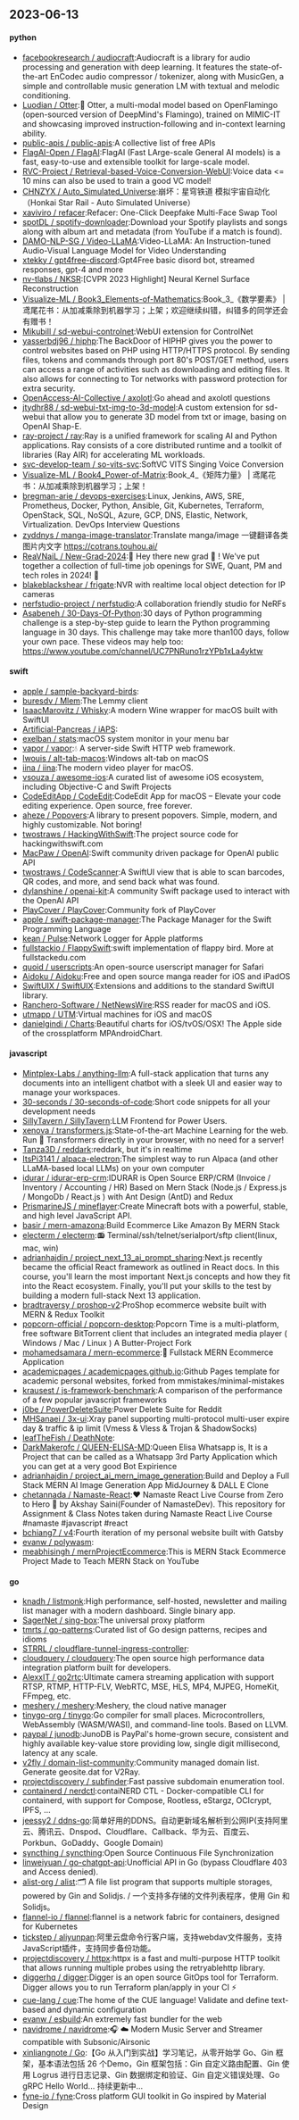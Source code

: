 ## 2023-06-13

#### python
* [facebookresearch / audiocraft](https://github.com/facebookresearch/audiocraft):Audiocraft is a library for audio processing and generation with deep learning. It features the state-of-the-art EnCodec audio compressor / tokenizer, along with MusicGen, a simple and controllable music generation LM with textual and melodic conditioning.
* [Luodian / Otter](https://github.com/Luodian/Otter):🦦
Otter, a multi-modal model based on OpenFlamingo (open-sourced version of DeepMind's Flamingo), trained on MIMIC-IT and showcasing improved instruction-following and in-context learning ability.
* [public-apis / public-apis](https://github.com/public-apis/public-apis):A collective list of free APIs
* [FlagAI-Open / FlagAI](https://github.com/FlagAI-Open/FlagAI):FlagAI (Fast LArge-scale General AI models) is a fast, easy-to-use and extensible toolkit for large-scale model.
* [RVC-Project / Retrieval-based-Voice-Conversion-WebUI](https://github.com/RVC-Project/Retrieval-based-Voice-Conversion-WebUI):Voice data <= 10 mins can also be used to train a good VC model!
* [CHNZYX / Auto_Simulated_Universe](https://github.com/CHNZYX/Auto_Simulated_Universe):崩坏：星穹铁道 模拟宇宙自动化 （Honkai Star Rail - Auto Simulated Universe）
* [xaviviro / refacer](https://github.com/xaviviro/refacer):Refacer: One-Click Deepfake Multi-Face Swap Tool
* [spotDL / spotify-downloader](https://github.com/spotDL/spotify-downloader):Download your Spotify playlists and songs along with album art and metadata (from YouTube if a match is found).
* [DAMO-NLP-SG / Video-LLaMA](https://github.com/DAMO-NLP-SG/Video-LLaMA):Video-LLaMA: An Instruction-tuned Audio-Visual Language Model for Video Understanding
* [xtekky / gpt4free-discord](https://github.com/xtekky/gpt4free-discord):Gpt4Free basic disord bot, streamed responses, gpt-4 and more
* [nv-tlabs / NKSR](https://github.com/nv-tlabs/NKSR):[CVPR 2023 Highlight] Neural Kernel Surface Reconstruction
* [Visualize-ML / Book3_Elements-of-Mathematics](https://github.com/Visualize-ML/Book3_Elements-of-Mathematics):Book_3_《数学要素》 | 鸢尾花书：从加减乘除到机器学习；上架；欢迎继续纠错，纠错多的同学还会有赠书！
* [Mikubill / sd-webui-controlnet](https://github.com/Mikubill/sd-webui-controlnet):WebUI extension for ControlNet
* [yasserbdj96 / hiphp](https://github.com/yasserbdj96/hiphp):The BackDoor of HIPHP gives you the power to control websites based on PHP using HTTP/HTTPS protocol. By sending files, tokens and commands through port 80's POST/GET method, users can access a range of activities such as downloading and editing files. It also allows for connecting to Tor networks with password protection for extra security.
* [OpenAccess-AI-Collective / axolotl](https://github.com/OpenAccess-AI-Collective/axolotl):Go ahead and axolotl questions
* [jtydhr88 / sd-webui-txt-img-to-3d-model](https://github.com/jtydhr88/sd-webui-txt-img-to-3d-model):A custom extension for sd-webui that allow you to generate 3D model from txt or image, basing on OpenAI Shap-E.
* [ray-project / ray](https://github.com/ray-project/ray):Ray is a unified framework for scaling AI and Python applications. Ray consists of a core distributed runtime and a toolkit of libraries (Ray AIR) for accelerating ML workloads.
* [svc-develop-team / so-vits-svc](https://github.com/svc-develop-team/so-vits-svc):SoftVC VITS Singing Voice Conversion
* [Visualize-ML / Book4_Power-of-Matrix](https://github.com/Visualize-ML/Book4_Power-of-Matrix):Book_4_《矩阵力量》 | 鸢尾花书：从加减乘除到机器学习；上架！
* [bregman-arie / devops-exercises](https://github.com/bregman-arie/devops-exercises):Linux, Jenkins, AWS, SRE, Prometheus, Docker, Python, Ansible, Git, Kubernetes, Terraform, OpenStack, SQL, NoSQL, Azure, GCP, DNS, Elastic, Network, Virtualization. DevOps Interview Questions
* [zyddnys / manga-image-translator](https://github.com/zyddnys/manga-image-translator):Translate manga/image 一键翻译各类图片内文字 https://cotrans.touhou.ai/
* [ReaVNaiL / New-Grad-2024](https://github.com/ReaVNaiL/New-Grad-2024):👋
Hey there new grad
🎉
! We've put together a collection of full-time job openings for SWE, Quant, PM and tech roles in 2024!
🚀
* [blakeblackshear / frigate](https://github.com/blakeblackshear/frigate):NVR with realtime local object detection for IP cameras
* [nerfstudio-project / nerfstudio](https://github.com/nerfstudio-project/nerfstudio):A collaboration friendly studio for NeRFs
* [Asabeneh / 30-Days-Of-Python](https://github.com/Asabeneh/30-Days-Of-Python):30 days of Python programming challenge is a step-by-step guide to learn the Python programming language in 30 days. This challenge may take more than100 days, follow your own pace. These videos may help too: https://www.youtube.com/channel/UC7PNRuno1rzYPb1xLa4yktw

#### swift
* [apple / sample-backyard-birds](https://github.com/apple/sample-backyard-birds):
* [buresdv / Mlem](https://github.com/buresdv/Mlem):The Lemmy client
* [IsaacMarovitz / Whisky](https://github.com/IsaacMarovitz/Whisky):A modern Wine wrapper for macOS built with SwiftUI
* [Artificial-Pancreas / iAPS](https://github.com/Artificial-Pancreas/iAPS):
* [exelban / stats](https://github.com/exelban/stats):macOS system monitor in your menu bar
* [vapor / vapor](https://github.com/vapor/vapor):💧
A server-side Swift HTTP web framework.
* [lwouis / alt-tab-macos](https://github.com/lwouis/alt-tab-macos):Windows alt-tab on macOS
* [iina / iina](https://github.com/iina/iina):The modern video player for macOS.
* [vsouza / awesome-ios](https://github.com/vsouza/awesome-ios):A curated list of awesome iOS ecosystem, including Objective-C and Swift Projects
* [CodeEditApp / CodeEdit](https://github.com/CodeEditApp/CodeEdit):CodeEdit App for macOS – Elevate your code editing experience. Open source, free forever.
* [aheze / Popovers](https://github.com/aheze/Popovers):A library to present popovers. Simple, modern, and highly customizable. Not boring!
* [twostraws / HackingWithSwift](https://github.com/twostraws/HackingWithSwift):The project source code for hackingwithswift.com
* [MacPaw / OpenAI](https://github.com/MacPaw/OpenAI):Swift community driven package for OpenAI public API
* [twostraws / CodeScanner](https://github.com/twostraws/CodeScanner):A SwiftUI view that is able to scan barcodes, QR codes, and more, and send back what was found.
* [dylanshine / openai-kit](https://github.com/dylanshine/openai-kit):A community Swift package used to interact with the OpenAI API
* [PlayCover / PlayCover](https://github.com/PlayCover/PlayCover):Community fork of PlayCover
* [apple / swift-package-manager](https://github.com/apple/swift-package-manager):The Package Manager for the Swift Programming Language
* [kean / Pulse](https://github.com/kean/Pulse):Network Logger for Apple platforms
* [fullstackio / FlappySwift](https://github.com/fullstackio/FlappySwift):swift implementation of flappy bird. More at fullstackedu.com
* [quoid / userscripts](https://github.com/quoid/userscripts):An open-source userscript manager for Safari
* [Aidoku / Aidoku](https://github.com/Aidoku/Aidoku):Free and open source manga reader for iOS and iPadOS
* [SwiftUIX / SwiftUIX](https://github.com/SwiftUIX/SwiftUIX):Extensions and additions to the standard SwiftUI library.
* [Ranchero-Software / NetNewsWire](https://github.com/Ranchero-Software/NetNewsWire):RSS reader for macOS and iOS.
* [utmapp / UTM](https://github.com/utmapp/UTM):Virtual machines for iOS and macOS
* [danielgindi / Charts](https://github.com/danielgindi/Charts):Beautiful charts for iOS/tvOS/OSX! The Apple side of the crossplatform MPAndroidChart.

#### javascript
* [Mintplex-Labs / anything-llm](https://github.com/Mintplex-Labs/anything-llm):A full-stack application that turns any documents into an intelligent chatbot with a sleek UI and easier way to manage your workspaces.
* [30-seconds / 30-seconds-of-code](https://github.com/30-seconds/30-seconds-of-code):Short code snippets for all your development needs
* [SillyTavern / SillyTavern](https://github.com/SillyTavern/SillyTavern):LLM Frontend for Power Users.
* [xenova / transformers.js](https://github.com/xenova/transformers.js):State-of-the-art Machine Learning for the web. Run
🤗
Transformers directly in your browser, with no need for a server!
* [Tanza3D / reddark](https://github.com/Tanza3D/reddark):reddark, but it's in realtime
* [ItsPi3141 / alpaca-electron](https://github.com/ItsPi3141/alpaca-electron):The simplest way to run Alpaca (and other LLaMA-based local LLMs) on your own computer
* [idurar / idurar-erp-crm](https://github.com/idurar/idurar-erp-crm):IDURAR is Open Source ERP/CRM (Invoice / Inventory / Accounting / HR) Based on Mern Stack (Node.js / Express.js / MongoDb / React.js ) with Ant Design (AntD) and Redux
* [PrismarineJS / mineflayer](https://github.com/PrismarineJS/mineflayer):Create Minecraft bots with a powerful, stable, and high level JavaScript API.
* [basir / mern-amazona](https://github.com/basir/mern-amazona):Build Ecommerce Like Amazon By MERN Stack
* [electerm / electerm](https://github.com/electerm/electerm):📻
Terminal/ssh/telnet/serialport/sftp client(linux, mac, win)
* [adrianhajdin / project_next_13_ai_prompt_sharing](https://github.com/adrianhajdin/project_next_13_ai_prompt_sharing):Next.js recently became the official React framework as outlined in React docs. In this course, you'll learn the most important Next.js concepts and how they fit into the React ecosystem. Finally, you'll put your skills to the test by building a modern full-stack Next 13 application.
* [bradtraversy / proshop-v2](https://github.com/bradtraversy/proshop-v2):ProShop ecommerce website built with MERN & Redux Toolkit
* [popcorn-official / popcorn-desktop](https://github.com/popcorn-official/popcorn-desktop):Popcorn Time is a multi-platform, free software BitTorrent client that includes an integrated media player ( Windows / Mac / Linux ) A Butter-Project Fork
* [mohamedsamara / mern-ecommerce](https://github.com/mohamedsamara/mern-ecommerce):🎈
Fullstack MERN Ecommerce Application
* [academicpages / academicpages.github.io](https://github.com/academicpages/academicpages.github.io):Github Pages template for academic personal websites, forked from mmistakes/minimal-mistakes
* [krausest / js-framework-benchmark](https://github.com/krausest/js-framework-benchmark):A comparison of the performance of a few popular javascript frameworks
* [j0be / PowerDeleteSuite](https://github.com/j0be/PowerDeleteSuite):Power Delete Suite for Reddit
* [MHSanaei / 3x-ui](https://github.com/MHSanaei/3x-ui):Xray panel supporting multi-protocol multi-user expire day & traffic & ip limit (Vmess & Vless & Trojan & ShadowSocks)
* [leafTheFish / DeathNote](https://github.com/leafTheFish/DeathNote):
* [DarkMakerofc / QUEEN-ELISA-MD](https://github.com/DarkMakerofc/QUEEN-ELISA-MD):Queen Elisa Whatsapp is, It is a Project that can be called as a Whatsapp 3rd Party Application which you can get at a very good Bot Expirience
* [adrianhajdin / project_ai_mern_image_generation](https://github.com/adrianhajdin/project_ai_mern_image_generation):Build and Deploy a Full Stack MERN AI Image Generation App MidJourney & DALL E Clone
* [chetannada / Namaste-React](https://github.com/chetannada/Namaste-React):❤
Namaste React Live Course from Zero to Hero
🚀
by Akshay Saini(Founder of NamasteDev). This repository for Assignment & Class Notes taken during Namaste React Live Course #namaste #javascript #react
* [bchiang7 / v4](https://github.com/bchiang7/v4):Fourth iteration of my personal website built with Gatsby
* [evanw / polywasm](https://github.com/evanw/polywasm):
* [meabhisingh / mernProjectEcommerce](https://github.com/meabhisingh/mernProjectEcommerce):This is MERN Stack Ecommerce Project Made to Teach MERN Stack on YouTube

#### go
* [knadh / listmonk](https://github.com/knadh/listmonk):High performance, self-hosted, newsletter and mailing list manager with a modern dashboard. Single binary app.
* [SagerNet / sing-box](https://github.com/SagerNet/sing-box):The universal proxy platform
* [tmrts / go-patterns](https://github.com/tmrts/go-patterns):Curated list of Go design patterns, recipes and idioms
* [STRRL / cloudflare-tunnel-ingress-controller](https://github.com/STRRL/cloudflare-tunnel-ingress-controller):
* [cloudquery / cloudquery](https://github.com/cloudquery/cloudquery):The open source high performance data integration platform built for developers.
* [AlexxIT / go2rtc](https://github.com/AlexxIT/go2rtc):Ultimate camera streaming application with support RTSP, RTMP, HTTP-FLV, WebRTC, MSE, HLS, MP4, MJPEG, HomeKit, FFmpeg, etc.
* [meshery / meshery](https://github.com/meshery/meshery):Meshery, the cloud native manager
* [tinygo-org / tinygo](https://github.com/tinygo-org/tinygo):Go compiler for small places. Microcontrollers, WebAssembly (WASM/WASI), and command-line tools. Based on LLVM.
* [paypal / junodb](https://github.com/paypal/junodb):JunoDB is PayPal's home-grown secure, consistent and highly available key-value store providing low, single digit millisecond, latency at any scale.
* [v2fly / domain-list-community](https://github.com/v2fly/domain-list-community):Community managed domain list. Generate geosite.dat for V2Ray.
* [projectdiscovery / subfinder](https://github.com/projectdiscovery/subfinder):Fast passive subdomain enumeration tool.
* [containerd / nerdctl](https://github.com/containerd/nerdctl):contaiNERD CTL - Docker-compatible CLI for containerd, with support for Compose, Rootless, eStargz, OCIcrypt, IPFS, ...
* [jeessy2 / ddns-go](https://github.com/jeessy2/ddns-go):简单好用的DDNS。自动更新域名解析到公网IP(支持阿里云、腾讯云、Dnspod、Cloudflare、Callback、华为云、百度云、Porkbun、GoDaddy、Google Domain)
* [syncthing / syncthing](https://github.com/syncthing/syncthing):Open Source Continuous File Synchronization
* [linweiyuan / go-chatgpt-api](https://github.com/linweiyuan/go-chatgpt-api):Unofficial API in Go (bypass Cloudflare 403 and Access denied).
* [alist-org / alist](https://github.com/alist-org/alist):🗂️
A file list program that supports multiple storages, powered by Gin and Solidjs. / 一个支持多存储的文件列表程序，使用 Gin 和 Solidjs。
* [flannel-io / flannel](https://github.com/flannel-io/flannel):flannel is a network fabric for containers, designed for Kubernetes
* [tickstep / aliyunpan](https://github.com/tickstep/aliyunpan):阿里云盘命令行客户端，支持webdav文件服务，支持JavaScript插件，支持同步备份功能。
* [projectdiscovery / httpx](https://github.com/projectdiscovery/httpx):httpx is a fast and multi-purpose HTTP toolkit that allows running multiple probes using the retryablehttp library.
* [diggerhq / digger](https://github.com/diggerhq/digger):Digger is an open source GitOps tool for Terraform. Digger allows you to run Terraform plan/apply in your CI
⚡️
* [cue-lang / cue](https://github.com/cue-lang/cue):The home of the CUE language! Validate and define text-based and dynamic configuration
* [evanw / esbuild](https://github.com/evanw/esbuild):An extremely fast bundler for the web
* [navidrome / navidrome](https://github.com/navidrome/navidrome):🎧
☁️
Modern Music Server and Streamer compatible with Subsonic/Airsonic
* [xinliangnote / Go](https://github.com/xinliangnote/Go):【Go 从入门到实战】学习笔记，从零开始学 Go、Gin 框架，基本语法包括 26 个Demo，Gin 框架包括：Gin 自定义路由配置、Gin 使用 Logrus 进行日志记录、Gin 数据绑定和验证、Gin 自定义错误处理、Go gRPC Hello World... 持续更新中...
* [fyne-io / fyne](https://github.com/fyne-io/fyne):Cross platform GUI toolkit in Go inspired by Material Design
